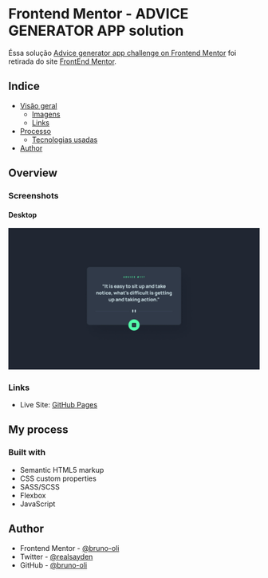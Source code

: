 # Frontend Mentor - ADVICE GENERATOR APP solution

Éssa solução [Advice generator app challenge on Frontend Mentor](https://www.frontendmentor.io/challenges/advice-generator-app-QdUG-13db) foi retirada do site [FrontEnd Mentor](www.frontendmentor.io).

## Indice

- [Visão geral](#overview)
  - [Imagens](#screenshot)
  - [Links](#links)
- [Processo](#my-process)
  - [Tecnologias usadas](#built-with)
- [Author](#author)

## Overview

### Screenshots

#### Desktop

![](./design/desktop-design.jpg)

### Links

- Live Site: [GitHub Pages](https://bruno-oli.github.io/advice-generator-app/)

## My process

### Built with

- Semantic HTML5 markup
- CSS custom properties
- SASS/SCSS
- Flexbox
- JavaScript

## Author

- Frontend Mentor - [@bruno-oli](https://www.frontendmentor.io/profile/bruno-oli)
- Twitter - [@realsayden](https://www.twitter.com/realsayden)
- GitHub - [@bruno-oli](https://github.com/bruno-oli)
